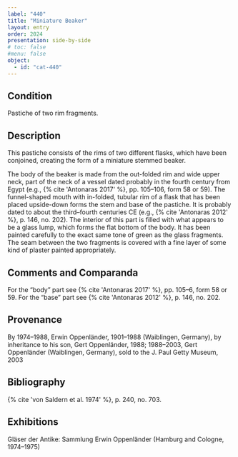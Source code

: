 ```yaml
---
label: "440"
title: "Miniature Beaker"
layout: entry
order: 2024
presentation: side-by-side
# toc: false
#menu: false 
object:
  - id: "cat-440"
---
```


## Condition

Pastiche of two rim fragments.

## Description

This pastiche consists of the rims of two different flasks, which have been conjoined, creating the form of a miniature stemmed beaker.

The body of the beaker is made from the out-folded rim and wide upper neck, part of the neck of a vessel dated probably in the fourth century from Egypt (e.g., {% cite 'Antonaras 2017' %}, pp. 105–106, form 58 or 59). The funnel-shaped mouth with in-folded, tubular rim of a flask that has been placed upside-down forms the stem and base of the pastiche. It is probably dated to about the third–fourth centuries CE (e.g., {% cite 'Antonaras 2012' %}, p. 146, no. 202). The interior of this part is filled with what appears to be a glass lump, which forms the flat bottom of the body. It has been painted carefully to the exact same tone of green as the glass fragments. The seam between the two fragments is covered with a fine layer of some kind of plaster painted appropriately.

## Comments and Comparanda

For the “body” part see {% cite 'Antonaras 2017' %}, pp. 105–6, form 58 or 59. For the “base” part see {% cite 'Antonaras 2012' %}, p. 146, no. 202.

## Provenance

By 1974–1988, Erwin Oppenländer, 1901–1988 (Waiblingen, Germany), by inheritance to his son, Gert Oppenländer, 1988; 1988–2003, Gert Oppenländer (Waiblingen, Germany), sold to the J. Paul Getty Museum, 2003

## Bibliography

{% cite 'von Saldern et al. 1974' %}, p. 240, no. 703.

## Exhibitions

Gläser der Antike: Sammlung Erwin Oppenländer (Hamburg and Cologne, 1974–1975)